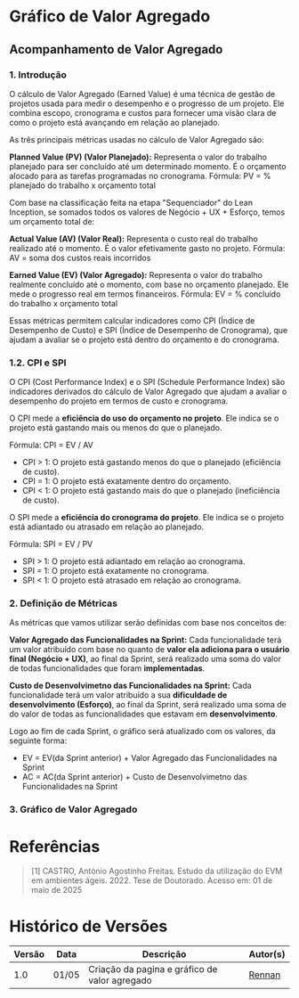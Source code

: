 # Gráfico de Valor Agregado

## Acompanhamento de Valor Agregado

### 1. Introdução

O cálculo de Valor Agregado (Earned Value) é uma técnica de gestão de projetos usada para medir o desempenho e o progresso de um projeto. Ele combina escopo, cronograma e custos para fornecer uma visão clara de como o projeto está avançando em relação ao planejado.

As três principais métricas usadas no cálculo de Valor Agregado são:

**Planned Value (PV) (Valor Planejado):**
Representa o valor do trabalho planejado para ser concluído até um determinado momento. É o orçamento alocado para as tarefas programadas no cronograma.
Fórmula:
PV = % planejado do trabalho x orçamento total

Com base na classificação feita na etapa "Sequenciador" do Lean Inception, se somados todos os valores de Negócio + UX + Esforço, temos um orçamento total de:


**Actual Value (AV) (Valor Real):**
Representa o custo real do trabalho realizado até o momento. É o valor efetivamente gasto no projeto.
Fórmula:
AV = soma dos custos reais incorridos

**Earned Value (EV) (Valor Agregado):**
Representa o valor do trabalho realmente concluído até o momento, com base no orçamento planejado. Ele mede o progresso real em termos financeiros.
Fórmula:
EV = % concluído do trabalho x orçamento total

Essas métricas permitem calcular indicadores como CPI (Índice de Desempenho de Custo) e SPI (Índice de Desempenho de Cronograma), que ajudam a avaliar se o projeto está dentro do orçamento e do cronograma.

### 1.2. CPI e SPI 
O CPI (Cost Performance Index) e o SPI (Schedule Performance Index) são indicadores derivados do cálculo de Valor Agregado que ajudam a avaliar o desempenho do projeto em termos de custo e cronograma.

O CPI mede a **eficiência do uso do orçamento no projeto**. Ele indica se o projeto está gastando mais ou menos do que o planejado.

Fórmula:
CPI = EV / AV

- CPI > 1: O projeto está gastando menos do que o planejado (eficiência de custo).
- CPI = 1: O projeto está exatamente dentro do orçamento.
- CPI < 1: O projeto está gastando mais do que o planejado (ineficiência de custo).

O SPI mede a **eficiência do cronograma do projeto**. Ele indica se o projeto está adiantado ou atrasado em relação ao planejado.

Fórmula:
SPI = EV / PV

- SPI > 1: O projeto está adiantado em relação ao cronograma.
- SPI = 1: O projeto está exatamente no cronograma.
- SPI < 1: O projeto está atrasado em relação ao cronograma.

### 2. Definição de Métricas

As métricas que vamos utilizar serão definidas com base nos conceitos de:

**Valor Agregado das Funcionalidades na Sprint:** Cada funcionalidade terá um valor atribuído com base no quanto de **valor ela adiciona para o usuário final (Negócio + UX)**, ao final da Sprint, será realizado uma soma do valor de todas funcionalidades que foram **implementadas**. 

**Custo de Desenvolvimetno das Funcionalidades na Sprint:** Cada funcionalidade terá um valor atribuído a sua **dificuldade de desenvolvimento (Esforço)**, ao final da Sprint, será realizado uma soma de do valor de todas as funcionalidades que estavam em **desenvolvimento**. 

Logo ao fim de cada Sprint, o gráfico será atualizado com os valores, da seguinte forma: 

- EV = EV(da Sprint anterior) + Valor Agregado das Funcionalidades na Sprint
- AC = AC(da Sprint anterior) + Custo de Desenvolvimetno das Funcionalidades na Sprint


### 3. Gráfico de Valor Agregado

<canvas id="myChart" width="600" height="400"></canvas>

<script src="https://cdn.jsdelivr.net/npm/chart.js"></script>
<script>
  const ctx = document.getElementById('myChart').getContext('2d');
  const orçamentoTotal = 133;
  const valuesPlannedValues = [18, 19, 15, 10, 19, 11, 12, 12, 9, 8];
  let cumulativeSum = 0;
  const plannedValues = valuesPlannedValues.map(item => {
    cumulativeSum += (item/orçamentoTotal) *100;
    return cumulativeSum
  });
  const valuesActualValue = [0, 10]; //Adicione itens aqui Valor GASTO em cada Sprint /Add esforço 
  cumulativeSum = 0;
  const actualValues = valuesActualValue.map(item => {
    cumulativeSum += (item/orçamentoTotal) *100;
    return cumulativeSum
  });
  const valuesEarnedValue = [0, 0]; //Adicione itens aqui Valor GANHO em cada Sprint /Add Esforço + Ux + Negócio
  cumulativeSum = 0;
  const earnedValues = valuesEarnedValue.map(item => {
    cumulativeSum += (item/orçamentoTotal) *100;
    return cumulativeSum
  });
  new Chart(ctx, {
    type: 'line',
    data: {
      labels: ['S1', 'S2', 'S3', 'S4', 'S5', 'S6', 'S7', 'S8', 'S9', 'S10'],
      datasets: [
        {
          label: 'PV - Planned Value',
          data: plannedValues,
          borderColor: '#283841',
          fill: false
        },
        {
          label: 'AV - Actual Value',
          data: actualValues,
          borderColor: '#426499',
          fill: false
        },
        {
          label: 'EA - Earned Value',
          data: earnedValues,
          borderColor: '#C08B7D',
          fill: false
        }
      ]
    },
    options: {
      responsive: true,
      plugins: {
        legend: {
          position: 'top'
        }
      },
      scales: {
        y: {
          beginAtZero: true
        }
      }
    }
  });
</script>

# Referências
>[1] CASTRO, António Agostinho Freitas. Estudo da utilização do EVM em ambientes ágeis. 2022. Tese de Doutorado. Acesso em: 01 de maio de 2025

# Histórico de Versões 
|Versão|Data|Descrição|Autor(s)|
|---|---|---|---|
|1.0| 01/05 | Criação da pagina e gráfico de valor agregado |[Rennan](https://github.com/renannOgomes)|s
